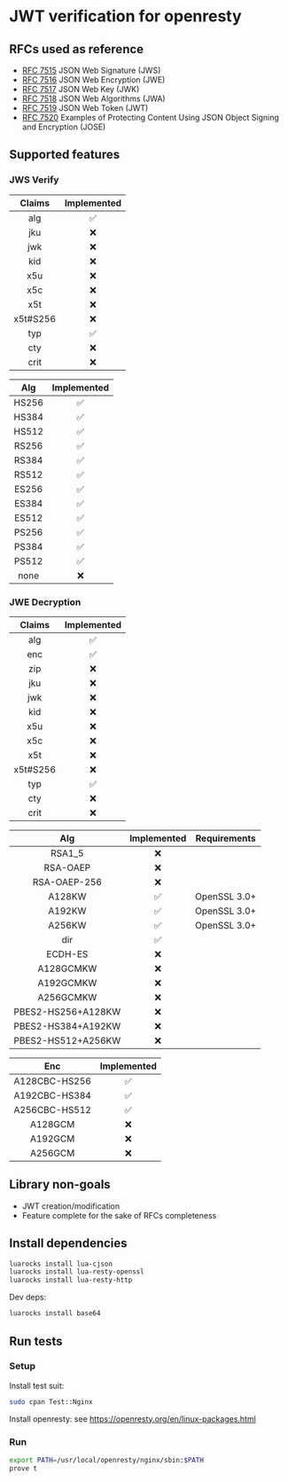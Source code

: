 # JWT verification for openresty

## RFCs used as reference

- [RFC 7515](https://datatracker.ietf.org/doc/html/rfc7515) JSON Web Signature (JWS)
- [RFC 7516](https://datatracker.ietf.org/doc/html/rfc7516) JSON Web Encryption (JWE)
- [RFC 7517](https://datatracker.ietf.org/doc/html/rfc7517) JSON Web Key (JWK)
- [RFC 7518](https://datatracker.ietf.org/doc/html/rfc7518) JSON Web Algorithms (JWA)
- [RFC 7519](https://datatracker.ietf.org/doc/html/rfc7519) JSON Web Token (JWT)
- [RFC 7520](https://datatracker.ietf.org/doc/html/rfc7520) Examples of Protecting Content Using JSON Object Signing and Encryption (JOSE)

## Supported features

### JWS Verify

|  Claims  |    Implemented     |
|:--------:|:------------------:|
|   alg    | :white_check_mark: |
|   jku    |        :x:         |
|   jwk    |        :x:         |
|   kid    |        :x:         |
|   x5u    |        :x:         |
|   x5c    |        :x:         |
|   x5t    |        :x:         |
| x5t#S256 |        :x:         |
|   typ    | :white_check_mark: |
|   cty    |        :x:         |
|   crit   |        :x:         |

|  Alg  |    Implemented     |
|:-----:|:------------------:|
| HS256 | :white_check_mark: |
| HS384 | :white_check_mark: |
| HS512 | :white_check_mark: |
| RS256 | :white_check_mark: |
| RS384 | :white_check_mark: |
| RS512 | :white_check_mark: |
| ES256 | :white_check_mark: |
| ES384 | :white_check_mark: |
| ES512 | :white_check_mark: |
| PS256 | :white_check_mark: |
| PS384 | :white_check_mark: |
| PS512 | :white_check_mark: |
| none  |        :x:         |

### JWE Decryption

|  Claims  |    Implemented     |
|:--------:|:------------------:|
|   alg    | :white_check_mark: |
|   enc    | :white_check_mark: |
|   zip    |        :x:         |
|   jku    |        :x:         |
|   jwk    |        :x:         |
|   kid    |        :x:         |
|   x5u    |        :x:         |
|   x5c    |        :x:         |
|   x5t    |        :x:         |
| x5t#S256 |        :x:         |
|   typ    | :white_check_mark: |
|   cty    |        :x:         |
|   crit   |        :x:         |

|        Alg         |     Implemented     | Requirements |
|:------------------:|:-------------------:|:------------:|
|       RSA1_5       |         :x:         |              |
|      RSA-OAEP      |         :x:         |              |
|    RSA-OAEP-256    |         :x:         |              |
|       A128KW       | :white_check_mark:  | OpenSSL 3.0+ |
|       A192KW       | :white_check_mark:  | OpenSSL 3.0+ |
|       A256KW       | :white_check_mark:  | OpenSSL 3.0+ |
|        dir         | :white_check_mark:  |              |
|      ECDH-ES       |         :x:         |              |
|     A128GCMKW      |         :x:         |              |
|     A192GCMKW      |         :x:         |              |
|     A256GCMKW      |         :x:         |              |
| PBES2-HS256+A128KW |         :x:         |              |
| PBES2-HS384+A192KW |         :x:         |              |
| PBES2-HS512+A256KW |         :x:         |              |

|      Enc      |     Implemented     |
|:-------------:|:-------------------:|
| A128CBC-HS256 | :white_check_mark:  |
| A192CBC-HS384 | :white_check_mark:  |
| A256CBC-HS512 | :white_check_mark:  |
|    A128GCM    |         :x:         |
|    A192GCM    |         :x:         |
|    A256GCM    |         :x:         |

## Library non-goals

- JWT creation/modification
- Feature complete for the sake of RFCs completeness

## Install dependencies

```bash
luarocks install lua-cjson
luarocks install lua-resty-openssl
luarocks install lua-resty-http
```

Dev deps:
```bash
luarocks install base64
```

## Run tests

### Setup

Install test suit:
```bash
sudo cpan Test::Nginx
```

Install openresty: see https://openresty.org/en/linux-packages.html

### Run

```bash
export PATH=/usr/local/openresty/nginx/sbin:$PATH
prove t
```
